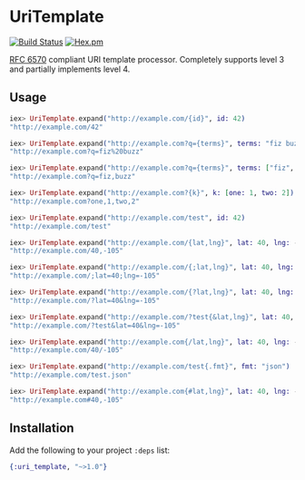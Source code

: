 UriTemplate
===========

[![Build Status](https://travis-ci.org/pezra/ex-uri-template.svg?branch=master)](https://travis-ci.org/pezra/ex-uri-template) 
[![Hex.pm](https://img.shields.io/hexpm/v/uri_template.svg)](https://hex.pm/packages/uri_template)

[RFC 6570](https://tools.ietf.org/html/rfc6570) compliant URI template
processor. Completely supports level 3 and partially implements level 4.

Usage
----

```elixir
iex> UriTemplate.expand("http://example.com/{id}", id: 42)
"http://example.com/42"

iex> UriTemplate.expand("http://example.com?q={terms}", terms: "fiz buzz")
"http://example.com?q=fiz%20buzz"

iex> UriTemplate.expand("http://example.com?q={terms}", terms: ["fiz", "buzz"])
"http://example.com?q=fiz,buzz"

iex> UriTemplate.expand("http://example.com?{k}", k: [one: 1, two: 2])
"http://example.com?one,1,two,2"

iex> UriTemplate.expand("http://example.com/test", id: 42)
"http://example.com/test"

iex> UriTemplate.expand("http://example.com/{lat,lng}", lat: 40, lng: -105)
"http://example.com/40,-105"

iex> UriTemplate.expand("http://example.com/{;lat,lng}", lat: 40, lng: -105)
"http://example.com/;lat=40;lng=-105"

iex> UriTemplate.expand("http://example.com/{?lat,lng}", lat: 40, lng: -105)
"http://example.com/?lat=40&lng=-105"

iex> UriTemplate.expand("http://example.com/?test{&lat,lng}", lat: 40, lng: -105)
"http://example.com/?test&lat=40&lng=-105"

iex> UriTemplate.expand("http://example.com{/lat,lng}", lat: 40, lng: -105)
"http://example.com/40/-105"

iex> UriTemplate.expand("http://example.com/test{.fmt}", fmt: "json")
"http://example.com/test.json"

iex> UriTemplate.expand("http://example.com{#lat,lng}", lat: 40, lng: -105)
"http://example.com#40,-105"
```

Installation
----

Add the following to your project `:deps` list:

```elixir
{:uri_template, "~>1.0"}
```
